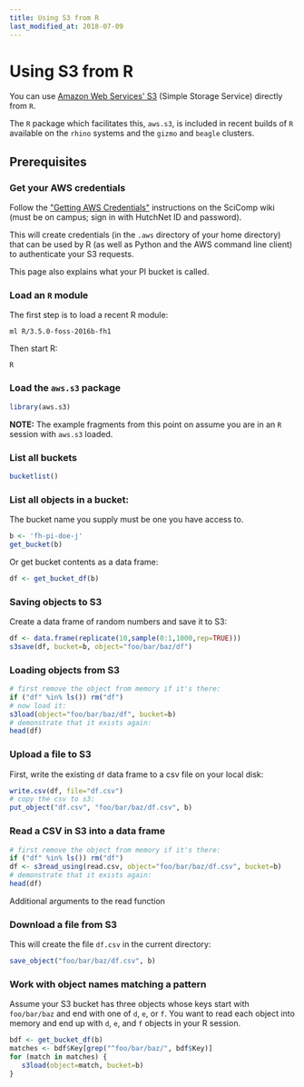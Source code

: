 ```yaml
---
title: Using S3 from R
last_modified_at: 2018-07-09
---
```


# Using S3 from R

You can use [Amazon Web Services' S3](https://aws.amazon.com/s3/) (Simple Storage Service) directly from `R`.

The `R` package which facilitates this, `aws.s3`, is included in recent builds of `R` available on the `rhino` systems
and the `gizmo` and `beagle` clusters.


## Prerequisites

### Get your AWS credentials

Follow the ["Getting AWS Credentials"](https://teams.fhcrc.org/sites/citwiki/SciComp/Pages/Getting%20AWS%20Credentials.aspx) instructions on the SciComp wiki (must be on campus; sign in with HutchNet ID and password).

This will create credentials (in the `.aws` directory of your home directory)
that can be used by R (as well as Python and the AWS command line client)
to authenticate your S3 requests.

This page also explains what your PI bucket is called. 


### Load an `R` module

The first step is to load a recent R module:

```
ml R/3.5.0-foss-2016b-fh1
```

Then start R:

```
R
```

### Load the `aws.s3` package


```R
library(aws.s3)
```

**NOTE:** The example fragments from this point on assume you are in an `R` session with `aws.s3` loaded.

### List all buckets

```R
bucketlist()
```

### List all objects in a bucket:

The bucket name you supply must be one you have access to. 

```R
b <- 'fh-pi-doe-j'
get_bucket(b)
```

Or get bucket contents as a data frame:

```R
df <- get_bucket_df(b)
```

### Saving objects to S3

Create a data frame of random numbers and save it to S3:

```R
df <- data.frame(replicate(10,sample(0:1,1000,rep=TRUE)))
s3save(df, bucket=b, object="foo/bar/baz/df")
```

### Loading objects from S3

```R
# first remove the object from memory if it's there:
if ("df" %in% ls()) rm("df")
# now load it:
s3load(object="foo/bar/baz/df", bucket=b)
# demonstrate that it exists again:
head(df)
```

### Upload a file to S3

First, write the existing `df` data
frame to a csv file on your local disk:

```R
write.csv(df, file="df.csv")
# copy the csv to s3:
put_object("df.csv", "foo/bar/baz/df.csv", b)
```

### Read a CSV in S3 into a data frame

```R
# first remove the object from memory if it's there:
if ("df" %in% ls()) rm("df")
df <- s3read_using(read.csv, object="foo/bar/baz/df.csv", bucket=b)
# demonstrate that it exists again:
head(df)
```

Additional arguments to the read function 


### Download a file from S3

This will create the file `df.csv` in the current directory:

```R
save_object("foo/bar/baz/df.csv", b)
```

### Work with object names matching a pattern

Assume your S3 bucket has three objects whose keys start with
`foo/bar/baz` and end with one of `d`, `e`, or `f`. You want to read each object into memory and end up with 
`d`, `e`, and `f` objects in your R session.

```R
bdf <- get_bucket_df(b)
matches <- bdf$Key[grep("^foo/bar/baz/", bdf$Key)]
for (match in matches) {
   s3load(object=match, bucket=b) 
}
```
